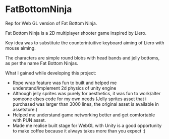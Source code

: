 # FatBottomNinja
Rep for Web GL version of Fat Bottom Ninja.

Fat Bottom Ninja is a 2D multiplayer shooter game inspired by Liero. 

Key idea was to substitute the counterintuitive keyboard aiming of Liero with mouse aiming.

The characters are simple round blobs with head bands and jelly bottoms, as per the name Fat Bottom Ninjas.

What I gained while developing this project:

- Rope wrap feature was fun to built and helped me understand/implement 2d physics of unity engine
- Although jelly sprites was purely for aesthetics, it was fun to work/alter  someone elses code for my own needs (Jelly sprites asset that i purchased was larger than 3000 lines, the original asset is available in assetstore.)
- Helped me understand game networking better and get comfortable with PUN asset.
- Made me realise built stage for WebGL with Unity is a good opportunity to make coffee because it always takes more than you expect :)


